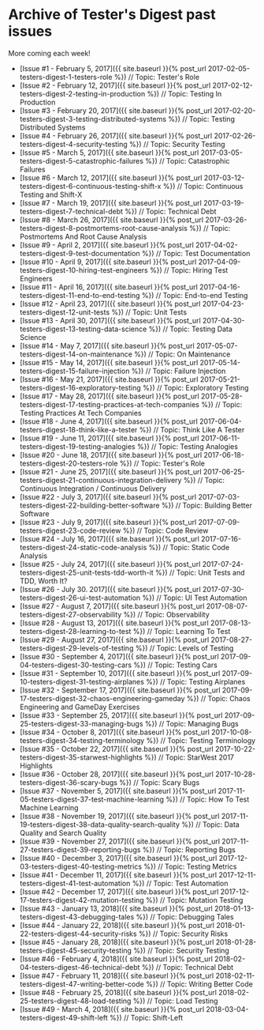 Archive of Tester's Digest past issues
======================================

More coming each week!

* [Issue #1 - February 5, 2017]({{ site.baseurl }}{% post_url 2017-02-05-testers-digest-1-testers-role %}) // Topic: Tester's Role
* [Issue #2 - February 12, 2017]({{ site.baseurl }}{% post_url 2017-02-12-testers-digest-2-testing-in-production %}) // Topic: Testing In Production
* [Issue #3 - February 20, 2017]({{ site.baseurl }}{% post_url 2017-02-20-testers-digest-3-testing-distributed-systems %}) // Topic: Testing Distributed Systems
* [Issue #4 - February 26, 2017]({{ site.baseurl }}{% post_url 2017-02-26-testers-digest-4-security-testing %}) // Topic: Security Testing
* [Issue #5 - March 5, 2017]({{ site.baseurl }}{% post_url 2017-03-05-testers-digest-5-catastrophic-failures %}) // Topic: Catastrophic Failures
* [Issue #6 - March 12, 2017]({{ site.baseurl }}{% post_url 2017-03-12-testers-digest-6-continuous-testing-shift-x %}) // Topic: Continuous Testing and Shift-X
* [Issue #7 - March 19, 2017]({{ site.baseurl }}{% post_url 2017-03-19-testers-digest-7-technical-debt %}) // Topic: Technical Debt
* [Issue #8 - March 26, 2017]({{ site.baseurl }}{% post_url 2017-03-26-testers-digest-8-postmortems-root-cause-analysis %}) // Topic: Postmortems And Root Cause Analysis
* [Issue #9 - April 2, 2017]({{ site.baseurl }}{% post_url 2017-04-02-testers-digest-9-test-documentation %}) // Topic: Test Documentation
* [Issue #10 - April 9, 2017]({{ site.baseurl }}{% post_url 2017-04-09-testers-digest-10-hiring-test-engineers %}) // Topic: Hiring Test Engineers
* [Issue #11 - April 16, 2017]({{ site.baseurl }}{% post_url 2017-04-16-testers-digest-11-end-to-end-testing %}) // Topic: End-to-end Testing
* [Issue #12 - April 23, 2017]({{ site.baseurl }}{% post_url 2017-04-23-testers-digest-12-unit-tests %}) // Topic: Unit Tests
* [Issue #13 - April 30, 2017]({{ site.baseurl }}{% post_url 2017-04-30-testers-digest-13-testing-data-science %}) // Topic: Testing Data Science
* [Issue #14 - May 7, 2017]({{ site.baseurl }}{% post_url 2017-05-07-testers-digest-14-on-maintenance %}) // Topic: On Maintenance
* [Issue #15 - May 14, 2017]({{ site.baseurl }}{% post_url 2017-05-14-testers-digest-15-failure-injection %}) // Topic: Failure Injection
* [Issue #16 - May 21, 2017]({{ site.baseurl }}{% post_url 2017-05-21-testers-digest-16-exploratory-testing %}) // Topic: Exploratory Testing
* [Issue #17 - May 28, 2017]({{ site.baseurl }}{% post_url 2017-05-28-testers-digest-17-testing-practices-at-tech-companies %}) // Topic: Testing Practices At Tech Companies
* [Issue #18 - June 4, 2017]({{ site.baseurl }}{% post_url 2017-06-04-testers-digest-18-think-like-a-tester %}) // Topic: Think Like A Tester
* [Issue #19 - June 11, 2017]({{ site.baseurl }}{% post_url 2017-06-11-testers-digest-19-testing-analogies %}) // Topic: Testing Analogies
* [Issue #20 - June 18, 2017]({{ site.baseurl }}{% post_url 2017-06-18-testers-digest-20-testers-role %}) // Topic: Tester's Role
* [Issue #21 - June 25, 2017]({{ site.baseurl }}{% post_url 2017-06-25-testers-digest-21-continuous-integration-delivery %}) // Topic: Continuous Integration / Continuous Delivery
* [Issue #22 - July 3, 2017]({{ site.baseurl }}{% post_url 2017-07-03-testers-digest-22-building-better-software %}) // Topic: Building Better Software
* [Issue #23 - July 9, 2017]({{ site.baseurl }}{% post_url 2017-07-09-testers-digest-23-code-review %}) // Topic: Code Review
* [Issue #24 - July 16, 2017]({{ site.baseurl }}{% post_url 2017-07-16-testers-digest-24-static-code-analysis %}) // Topic: Static Code Analysis
* [Issue #25 - July 24, 2017]({{ site.baseurl }}{% post_url 2017-07-24-testers-digest-25-unit-tests-tdd-worth-it %}) // Topic: Unit Tests and TDD, Worth It?
* [Issue #26 - July 30. 2017]({{ site.baseurl }}{% post_url 2017-07-30-testers-digest-26-ui-test-automation %}) // Topic: UI Test Automation
* [Issue #27 - August 7, 2017]({{ site.baseurl }}{% post_url 2017-08-07-testers-digest-27-observability %}) // Topic: Observability
* [Issue #28 - August 13, 2017]({{ site.baseurl }}{% post_url 2017-08-13-testers-digest-28-learning-to-test %}) // Topic: Learning To Test
* [Issue #29 - August 27, 2017]({{ site.baseurl }}{% post_url 2017-08-27-testers-digest-29-levels-of-testing %}) // Topic: Levels of Testing
* [Issue #30 - September 4, 2017]({{ site.baseurl }}{% post_url 2017-09-04-testers-digest-30-testing-cars %}) // Topic: Testing Cars
* [Issue #31 - September 10, 2017]({{ site.baseurl }}{% post_url 2017-09-10-testers-digest-31-testing-airplanes %}) // Topic: Testing Airplanes
* [Issue #32 - September 17, 2017]({{ site.baseurl }}{% post_url 2017-09-17-testers-digest-32-chaos-engineering-gameday %}) // Topic: Chaos Engineering and GameDay Exercises
* [Issue #33 - September 25, 2017]({{ site.baseurl }}{% post_url 2017-09-25-testers-digest-33-managing-bugs %}) // Topic: Managing Bugs
* [Issue #34 - October 8, 2017]({{ site.baseurl }}{% post_url 2017-10-08-testers-digest-34-testing-terminology %}) // Topic: Testing Terminology
* [Issue #35 - October 22, 2017]({{ site.baseurl }}{% post_url 2017-10-22-testers-digest-35-starwest-highlights %}) // Topic: StarWest 2017 Highlights
* [Issue #36 - October 28, 2017]({{ site.baseurl }}{% post_url 2017-10-28-testers-digest-36-scary-bugs %}) // Topic: Scary Bugs
* [Issue #37 - November 5, 2017]({{ site.baseurl }}{% post_url 2017-11-05-testers-digest-37-test-machine-learning %}) // Topic: How To Test Machine Learning
* [Issue #38 - November 19, 2017]({{ site.baseurl }}{% post_url 2017-11-19-testers-digest-38-data-quality-search-quality %}) // Topic: Data Quality and Search Quality
* [Issue #39 - November 27, 2017]({{ site.baseurl }}{% post_url 2017-11-27-testers-digest-39-reporting-bugs %}) // Topic: Reporting Bugs
* [Issue #40 - December 3, 2017]({{ site.baseurl }}{% post_url 2017-12-03-testers-digest-40-testing-metrics %}) // Topic: Testing Metrics
* [Issue #41 - December 11, 2017]({{ site.baseurl }}{% post_url 2017-12-11-testers-digest-41-test-automation %}) // Topic: Test Automation
* [Issue #42 - December 17, 2017]({{ site.baseurl }}{% post_url 2017-12-17-testers-digest-42-mutation-testing %}) // Topic: Mutation Testing
* [Issue #43 - January 13, 2018]({{ site.baseurl }}{% post_url 2018-01-13-testers-digest-43-debugging-tales %}) // Topic: Debugging Tales
* [Issue #44 - January 22, 2018]({{ site.baseurl }}{% post_url 2018-01-22-testers-digest-44-security-risks %}) // Topic: Security Risks
* [Issue #45 - January 28, 2018]({{ site.baseurl }}{% post_url 2018-01-28-testers-digest-45-security-testing %}) // Topic: Security Testing
* [Issue #46 - February 4, 2018]({{ site.baseurl }}{% post_url 2018-02-04-testers-digest-46-technical-debt %}) // Topic: Technical Debt
* [Issue #47 - February 11, 2018]({{ site.baseurl }}{% post_url 2018-02-11-testers-digest-47-writing-better-code %}) // Topic: Writing Better Code
* [Issue #48 - February 25, 2018]({{ site.baseurl }}{% post_url 2018-02-25-testers-digest-48-load-testing %}) // Topic: Load Testing
* [Issue #49 - March 4, 2018]({{ site.baseurl }}{% post_url 2018-03-04-testers-digest-49-shift-left %}) // Topic: Shift-Left
